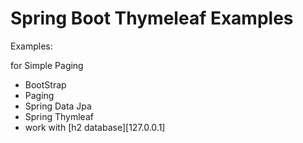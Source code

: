 # Spring Boot Thymeleaf Examples


Examples:

for Simple Paging 
* BootStrap
* Paging
* Spring Data Jpa 
* Spring Thymleaf
* work with [h2 database][127.0.0.1]


